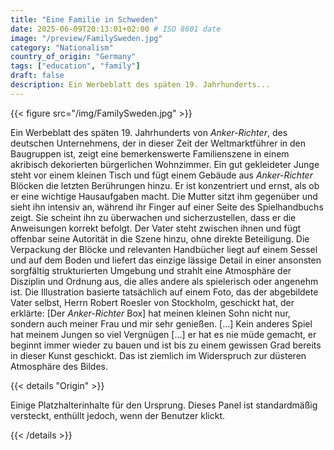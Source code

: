 ```yaml
---
title: "Eine Familie in Schweden"
date: 2025-06-09T20:13:01+02:00 # ISO 8601 date
image: "/preview/FamilySweden.jpg"
category: "Nationalism"
country_of_origin: "Germany"
tags: ["education", "family"]
draft: false
description: Ein Werbeblatt des späten 19. Jahrhunderts...
---
```




{{< figure src="/img/FamilySweden.jpg" >}}

Ein Werbeblatt des späten 19. Jahrhunderts von *Anker-Richter*, des deutschen Unternehmens, der in dieser Zeit der Weltmarktführer in den Baugruppen ist, zeigt eine bemerkenswerte Familienszene in einem akribisch dekorierten bürgerlichen Wohnzimmer. Ein gut gekleideter Junge steht vor einem kleinen Tisch und fügt einem Gebäude aus *Anker-Richter* Blöcken die letzten Berührungen hinzu. Er ist konzentriert und ernst, als ob er eine wichtige Hausaufgaben macht. Die Mutter sitzt ihm gegenüber und sieht ihn intensiv an, während ihr Finger auf einer Seite des Spielhandbuchs zeigt. Sie scheint ihn zu überwachen und sicherzustellen, dass er die Anweisungen korrekt befolgt. Der Vater steht zwischen ihnen und fügt offenbar seine Autorität in die Szene hinzu, ohne direkte Beteiligung. Die Verpackung der Blöcke und relevanten Handbücher liegt auf einem Sessel und auf dem Boden und liefert das einzige lässige Detail in einer ansonsten sorgfältig strukturierten Umgebung und strahlt eine Atmosphäre der Disziplin und Ordnung aus, die alles andere als spielerisch oder angenehm ist. Die Illustration basierte tatsächlich auf einem Foto, das der abgebildete Vater selbst, Herrn Robert Roesler von Stockholm, geschickt hat, der erklärte: [Der *Anker-Richter* Box] hat meinen kleinen Sohn nicht nur, sondern auch meiner Frau und mir sehr genießen. […] Kein anderes Spiel hat meinem Jungen so viel Vergnügen […] er hat es nie müde gemacht, er beginnt immer wieder zu bauen und ist bis zu einem gewissen Grad bereits in dieser Kunst geschickt. Das ist ziemlich im Widerspruch zur düsteren Atmosphäre des Bildes.

{{< details "Origin" >}}

Einige Platzhalterinhalte für den Ursprung. Dieses Panel ist standardmäßig versteckt, enthüllt jedoch, wenn der Benutzer klickt.

{{< /details >}}

